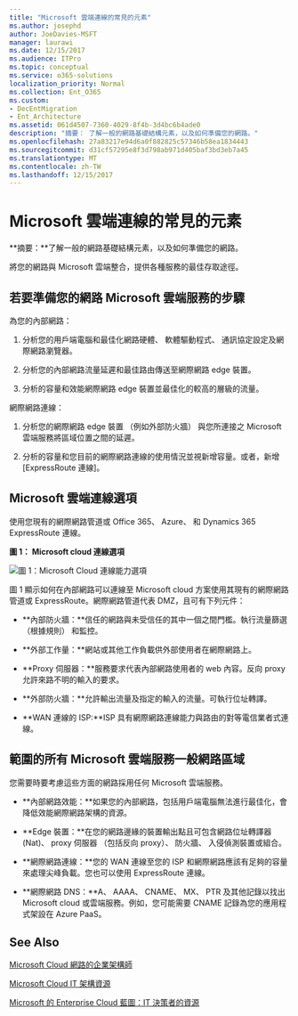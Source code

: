 ```yaml
---
title: "Microsoft 雲端連線的常見的元素"
ms.author: josephd
author: JoeDavies-MSFT
manager: laurawi
ms.date: 12/15/2017
ms.audience: ITPro
ms.topic: conceptual
ms.service: o365-solutions
localization_priority: Normal
ms.collection: Ent_O365
ms.custom:
- DecEntMigration
- Ent_Architecture
ms.assetid: 061d4507-7360-4029-8f4b-3d4bc6b4ade0
description: "摘要： 了解一般的網路基礎結構元素，以及如何準備您的網路。"
ms.openlocfilehash: 27a83217e94d6a0f882825c57346b58ea1834443
ms.sourcegitcommit: d31cf57295e8f3d798ab971d405baf3bd3eb7a45
ms.translationtype: MT
ms.contentlocale: zh-TW
ms.lasthandoff: 12/15/2017
---
```

# <a name="common-elements-of-microsoft-cloud-connectivity"></a>Microsoft 雲端連線的常見的元素

 **摘要：**了解一般的網路基礎結構元素，以及如何準備您的網路。
  
將您的網路與 Microsoft 雲端整合，提供各種服務的最佳存取途徑。
  
## <a name="steps-to-prepare-your-network-for-microsoft-cloud-services"></a>若要準備您的網路 Microsoft 雲端服務的步驟
<a name="steps"> </a>

為您的內部網路：
  
1. 分析您的用戶端電腦和最佳化網路硬體、 軟體驅動程式、 通訊協定設定及網際網路瀏覽器。
    
2. 分析您的內部網路流量延遲和最佳路由傳送至網際網路 edge 裝置。
    
3. 分析的容量和效能網際網路 edge 裝置並最佳化的較高的層級的流量。
    
網際網路連線：
  
1. 分析您的網際網路 edge 裝置 （例如外部防火牆） 與您所連接之 Microsoft 雲端服務將區域位置之間的延遲。
    
2. 分析的容量和您目前的網際網路連線的使用情況並視新增容量。或者，新增 [ExpressRoute 連線]。
    
## <a name="microsoft-cloud-connectivity-options"></a>Microsoft 雲端連線選項
<a name="steps"> </a>

使用您現有的網際網路管道或 Office 365、 Azure、 和 Dynamics 365 ExpressRoute 連線。
  
**圖 1： Microsoft cloud 連線選項**

![圖 1：Microsoft Cloud 連線能力選項](images/Network_Poster/CommonElements.png)

  
圖 1 顯示如何在內部網路可以連線至 Microsoft cloud 方案使用其現有的網際網路管道或 ExpressRoute。網際網路管道代表 DMZ，且可有下列元件：
  
- **內部防火牆：**信任的網路與未受信任的其中一個之間門檻。執行流量篩選 （根據規則） 和監控。
    
- **外部工作量：**網站或其他工作負載供外部使用者在網際網路上。
    
- **Proxy 伺服器：**服務要求代表內部網路使用者的 web 內容。反向 proxy 允許來路不明的輸入的要求。
    
- **外部防火牆：**允許輸出流量及指定的輸入的流量。可執行位址轉譯。
    
- **WAN 連線的 ISP:**ISP 具有網際網路連線能力與路由的對等電信業者式連線。
    
## <a name="areas-of-networking-common-to-all-microsoft-cloud-services"></a>範圍的所有 Microsoft 雲端服務一般網路區域
<a name="steps"> </a>

您需要時要考慮這些方面的網路採用任何 Microsoft 雲端服務。
  
- **內部網路效能：**如果您的內部網路，包括用戶端電腦無法進行最佳化，會降低效能網際網路架構的資源。
    
- **Edge 裝置：**在您的網路邊緣的裝置輸出點且可包含網路位址轉譯器 (Nat)、 proxy 伺服器 （包括反向 proxy）、 防火牆、 入侵偵測裝置或組合。
    
- **網際網路連線：**您的 WAN 連線至您的 ISP 和網際網路應該有足夠的容量來處理尖峰負載。您也可以使用 ExpressRoute 連線。
    
- **網際網路 DNS：**A、 AAAA、 CNAME、 MX、 PTR 及其他記錄以找出 Microsoft cloud 或雲端服務。例如，您可能需要 CNAME 記錄為您的應用程式架設在 Azure PaaS。
    
## <a name="see-also"></a>See Also

<a name="steps"> </a>

[Microsoft Cloud 網路的企業架構師](microsoft-cloud-networking-for-enterprise-architects.md)
  
[Microsoft Cloud IT 架構資源](microsoft-cloud-it-architecture-resources.md)

[Microsoft 的 Enterprise Cloud 藍圖：IT 決策者的資源](https://sway.com/FJ2xsyWtkJc2taRD)


